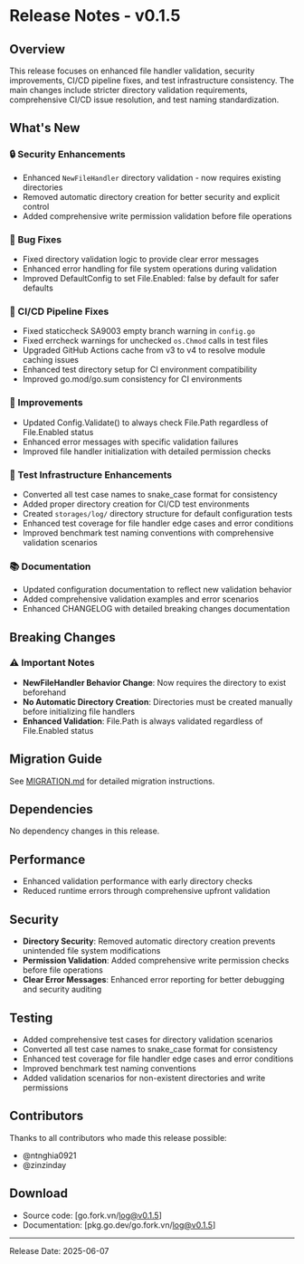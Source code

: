 # Release Notes - v0.1.5

## Overview
This release focuses on enhanced file handler validation, security improvements, CI/CD pipeline fixes, and test infrastructure consistency. The main changes include stricter directory validation requirements, comprehensive CI/CD issue resolution, and test naming standardization.

## What's New
### 🔒 Security Enhancements
- Enhanced `NewFileHandler` directory validation - now requires existing directories
- Removed automatic directory creation for better security and explicit control
- Added comprehensive write permission validation before file operations

### 🐛 Bug Fixes
- Fixed directory validation logic to provide clear error messages
- Enhanced error handling for file system operations during validation
- Improved DefaultConfig to set File.Enabled: false by default for safer defaults

### 🚀 CI/CD Pipeline Fixes
- Fixed staticcheck SA9003 empty branch warning in `config.go`
- Fixed errcheck warnings for unchecked `os.Chmod` calls in test files
- Upgraded GitHub Actions cache from v3 to v4 to resolve module caching issues
- Enhanced test directory setup for CI environment compatibility
- Improved go.mod/go.sum consistency for CI environments

### 🔧 Improvements
- Updated Config.Validate() to always check File.Path regardless of File.Enabled status
- Enhanced error messages with specific validation failures
- Improved file handler initialization with detailed permission checks

### 🧪 Test Infrastructure Enhancements
- Converted all test case names to snake_case format for consistency
- Added proper directory creation for CI/CD test environments
- Created `storages/log/` directory structure for default configuration tests
- Enhanced test coverage for file handler edge cases and error conditions
- Improved benchmark test naming conventions with comprehensive validation scenarios

### 📚 Documentation
- Updated configuration documentation to reflect new validation behavior
- Added comprehensive validation examples and error scenarios
- Enhanced CHANGELOG with detailed breaking changes documentation

## Breaking Changes
### ⚠️ Important Notes
- **NewFileHandler Behavior Change**: Now requires the directory to exist beforehand
- **No Automatic Directory Creation**: Directories must be created manually before initializing file handlers
- **Enhanced Validation**: File.Path is always validated regardless of File.Enabled status

## Migration Guide
See [MIGRATION.md](./MIGRATION.md) for detailed migration instructions.

## Dependencies
No dependency changes in this release.

## Performance
- Enhanced validation performance with early directory checks
- Reduced runtime errors through comprehensive upfront validation

## Security
- **Directory Security**: Removed automatic directory creation prevents unintended file system modifications
- **Permission Validation**: Added comprehensive write permission checks before file operations
- **Clear Error Messages**: Enhanced error reporting for better debugging and security auditing

## Testing
- Added comprehensive test cases for directory validation scenarios
- Converted all test case names to snake_case format for consistency
- Enhanced test coverage for file handler edge cases and error conditions
- Improved benchmark test naming conventions
- Added validation scenarios for non-existent directories and write permissions

## Contributors
Thanks to all contributors who made this release possible:
- @ntnghia0921
- @zinzinday

## Download
- Source code: [go.fork.vn/log@v0.1.5]
- Documentation: [pkg.go.dev/go.fork.vn/log@v0.1.5]

---
Release Date: 2025-06-07
